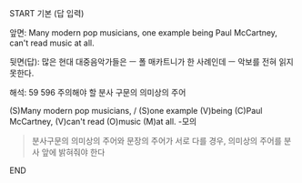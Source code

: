 START
기본 (답 입력)

앞면:
Many modern pop musicians, one example being Paul McCartney, can't read music at all.


뒷면(답):
많은 현대 대중음악가들은 ㅡ 폴 매카트니가 한 사례인데 ㅡ 악보를 전혀 읽지 못한다.


해석:
59 596 주의해야 할 분사 구문의 의미상의 주어

(S)Many modern pop musicians, / (S)one example (V)being (C)Paul McCartney, (V)can't read (O)music (M)at all.
-모의

> 분사구문의 의미상의 주어와 문장의 주어가 서로 다를 경우,
> 의미상의 주어를 분사 앞에 밝혀줘야 한다
<!--ID: 1695441599221-->
END